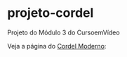 # projeto-cordel
 Projeto do Módulo 3 do CursoemVídeo
 
 Veja a página do <a href="bernardody-m.presotto07.github.io/projeto-cordel" target="_blank">Cordel Moderno</a>:

